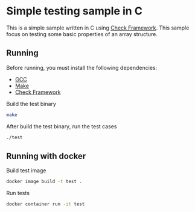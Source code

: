 # Simple testing sample in C

This is a simple sample written in C using [Check Framework](https://libcheck.github.io/check). This sample focus on testing some basic properties of an array structure.

## Running

Before running, you must install the following dependencies:

* [GCC](https://gcc.gnu.org/)
* [Make](https://www.gnu.org/software/make/)
* [Check Framework](https://libcheck.github.io/check/web/install.html)

Build the test binary

```bash
make
```

After build the test binary, run the test cases

```bash
./test
```

## Running with docker

Build test image

```bash
docker image build -t test .
```

Run tests

```bash
docker container run -it test
```

